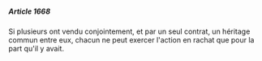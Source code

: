 ##### Article 1668

Si plusieurs ont vendu conjointement, et par un seul contrat, un héritage commun entre eux, chacun ne peut exercer l'action en rachat que pour la part qu'il y avait.


